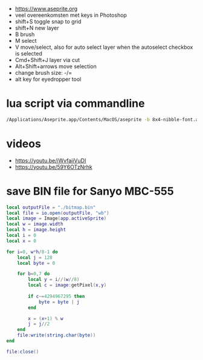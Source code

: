 * https://www.aseprite.org
* veel overeenkomsten met keys in Photoshop
* shift+S toggle snap to grid
* shift+N new layer
* B brush
* M select
* V move/select, also for auto select layer when the autoselect checkbox is selected
* Cmd+Shift+J layer via cut
* Alt+Shift+arrows move selection
* change brush size: -/=
* alt key for eyedropper tool

# lua script via commandline
```bash
/Applications/Aseprite.app/Contents/MacOS/aseprite -b 8x4-nibble-font.aseprite --script /Users/rick/Library/Application\ Support/Aseprite/scripts/sprite.lua
```

# videos
* https://youtu.be/iWvfaiiVuDI
* https://youtu.be/59Y6OTzNrhk

# save BIN file for Sanyo MBC-555
```lua
local outputFile = "./bitmap.bin"
local file = io.open(outputFile, "wb")
local image = Image(app.activeSprite)
local w = image.width
local h = image.height
local i = 0
local x = 0

for i=0, w*h/8-1 do
    local j = 128
    local byte = 0

    for b=0,7 do
        local y = i//(w//8)
        local c = image:getPixel(x,y)
            
        if c~=4294967295 then
            byte = byte | j
        end

        x = (x+1) % w
        j = j//2
    end
    file:write(string.char(byte))
end

file:close()
```

